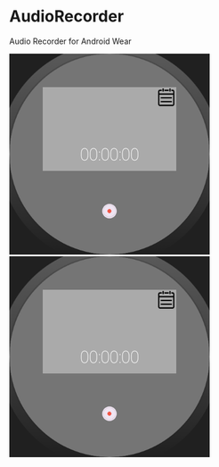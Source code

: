 # AudioRecorder
Audio Recorder for  Android Wear


![image](https://github.com/VincentTung/AudioRecorder/blob/master/img/img01.png)
![image](https://github.com/VincentTung/AudioRecorder/blob/master/img/img01.png)
